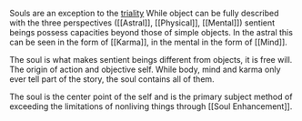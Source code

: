 Souls are an exception to the [triality](Reality.md) While object can be fully described with the three perspectives ([[Astral]], [[Physical]], [[Mental]]) sentient beings possess capacities beyond those of simple objects. In the astral this can be seen in the form of [[Karma]], in the mental in the form of [[Mind]].

The soul is what makes sentient beings different from objects, it is free will. The origin of action and objective self. While body, mind and karma only ever tell part of the story, the soul contains all of them.

The soul is the center point of the self and is the primary subject method of exceeding the limitations of nonliving things through [[Soul Enhancement]].